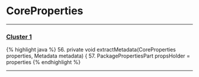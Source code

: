 # CoreProperties

***

### [Cluster 1](./1)
{% highlight java %}
56. private void extractMetadata(CoreProperties properties, Metadata metadata) {
57.     PackagePropertiesPart propsHolder = properties
{% endhighlight %}

***

